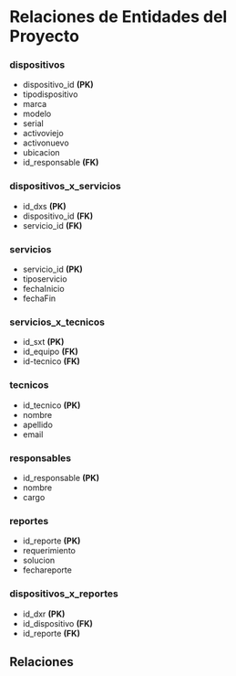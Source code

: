 # Relaciones de Entidades del Proyecto

### dispositivos

- dispositivo_id **(PK)**
- tipodispositivo
- marca
- modelo 
- serial
- activoviejo
- activonuevo
- ubicacion
- id_responsable  **(FK)**
 

### dispositivos_x_servicios
- id_dxs        **(PK)**
- dispositivo_id **(FK)**
- servicio_id    **(FK)**
 
### servicios

- servicio_id **(PK)**
- tiposervicio
- fechaInicio
- fechaFin


### servicios_x_tecnicos

- id_sxt     **(PK)**
- id_equipo  **(FK)**
- id-tecnico **(FK)**


### tecnicos

- id_tecnico **(PK)**
- nombre
- apellido
- email


### responsables 

- id_responsable **(PK)**
- nombre
- cargo


### reportes

- id_reporte **(PK)**
- requerimiento
- solucion
- fechareporte

### dispositivos_x_reportes

- id_dxr         **(PK)**
- id_dispositivo **(FK)**
- id_reporte     **(FK)**


## Relaciones 
